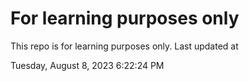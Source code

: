 # For learning purposes only
This repo is for learning purposes only.
Last updated at

Tuesday, August 8, 2023 6:22:24 PM

